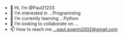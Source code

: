- 👋 Hi, I’m @Paul21233
- 👀 I’m interested in ...Programming
- 🌱 I’m currently learning ...Python
- 💞️ I’m looking to collaborate on ...
- 📫 How to reach me ...paul.sowrin2002@gmail.com

<!---
Paul21233/Paul21233 is a ✨ special ✨ repository because its `README.md` (this file) appears on your GitHub profile.
You can click the Preview link to take a look at your changes.
--->
